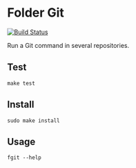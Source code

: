 Folder Git
==========

[![Build Status](https://travis-ci.org/l0b0/fgit.svg)](https://travis-ci.org/l0b0/fgit)

Run a Git command in several repositories.

Test
----

    make test

Install
-------

    sudo make install

Usage
-----

    fgit --help
